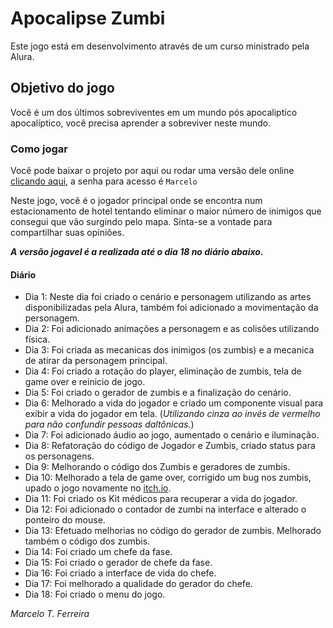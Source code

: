 # Apocalipse Zumbi

Este jogo está em desenvolvimento através de um curso ministrado pela Alura.

## Objetivo do jogo

Você é um dos últimos sobreviventes em um mundo pós apocaliptico apocalíptico, você precisa aprender a sobreviver neste mundo.

### Como jogar

Você pode baixar o projeto por aqui ou rodar uma versão dele online [clicando aqui](https://mahtf.itch.io/apocalipse-zumbi), a senha para acesso é `Marcelo`

Neste jogo, você é o jogador principal onde se encontra num estacionamento de hotel tentando eliminar o maior número de inimigos que consegui que vão surgindo pelo mapa. Sinta-se a vontade para compartilhar suas opiniões. 

_**A versão jogavel é a realizada até o dia 18 no diário abaixo.**_

#### Diário

- Dia 1: Neste dia foi criado o cenário e personagem utilizando as artes disponibilizadas pela Alura, também foi adicionado a movimentação da personagem.
- Dia 2: Foi adicionado animações a personagem e as colisões utilizando física.
- Dia 3: Foi criada as mecanicas dos inimigos (os zumbis) e a mecanica de atirar da personagem principal.
- Dia 4: Foi criado a rotação do player, eliminação de zumbis, tela de game over e reinicio de jogo.
- Dia 5: Foi criado o gerador de zumbis e a finalização do cenário.
- Dia 6: Melhorado a vida do jogador e criado um componente visual para exibir a vida do jogador em tela. (_Utilizando cinza ao invés de vermelho para não confundir pessoas daltônicas._)
- Dia 7: Foi adicionado áudio ao jogo, aumentado o cenário e iluminação.
- Dia 8: Refatoração do código de Jogador e Zumbis, criado status para os personagens.
- Dia 9: Melhorando o código dos Zumbis e geradores de zumbis.
- Dia 10: Melhorado a tela de game over, corrigido um bug nos zumbis, upado o jogo novamente no [itch.io](https://mahtf.itch.io/apocalipse-zumbi).
- Dia 11: Foi criado os Kit médicos para recuperar a vida do jogador. 
- Dia 12: Foi adicionado o contador de zumbi na interface e alterado o ponteiro do mouse.
- Dia 13: Efetuado melhorias no código do gerador de zumbis. Melhorado também o código dos zumbis.
- Dia 14: Foi criado um chefe da fase.
- Dia 15: Foi criado o gerador de chefe da fase.
- Dia 16: Foi criado a interface de vida do chefe.
- Dia 17: Foi melhorado a qualidade do gerador do chefe.
- Dia 18: Foi criado o menu do jogo.

*Marcelo T. Ferreira*
